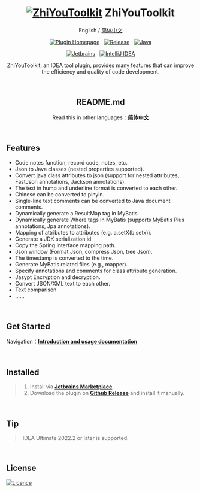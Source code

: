 <div align="center">

# [![ZhiYouToolkit](https://cdn.jsdelivr.net/gh/MemoryZy/ZhiYouToolkit/src/main/resources/META-INF/pluginIcon@30x30.svg)](https://github.com/MemoryZy/ZhiYouToolkit) **ZhiYouToolkit**

English / [简体中文](./README_zh.md)

[![Plugin Homepage](https://img.shields.io/badge/Plugin%20Homepage-ZhiYouToolkit-0db7ed.svg?style=for-the-badge)](https://plugins.jetbrains.com/plugin/24381-zhiyoutoolkit)
&nbsp;
[![Release](https://img.shields.io/badge/Release-v1.2.1-d05ce3.svg?style=for-the-badge)](https://github.com/MemoryZy/ZhiYouToolkit/releases)
&nbsp;
[![Java](https://img.shields.io/badge/Lang-Java-ff5722.svg?style=for-the-badge&logoColor=white)](https://www.oracle.com/cn/java/)


[![Jetbrains](https://img.shields.io/badge/Jetbrains-%2307405e.svg?style=for-the-badge&logo=jetbrains)](https://www.jetbrains.com/?from=ZhiYouToolkit)
&nbsp;
[![IntelliJ IDEA](https://img.shields.io/badge/IntelliJ%20IDEA-000000.svg?style=for-the-badge&logo=intellij-idea&logoColor=white)](https://www.jetbrains.com/idea/)

ZhiYouToolkit, an IDEA tool plugin, provides many features that can improve the efficiency and quality of code development.

<br/>

## README.md
Read this in other languages：**[简体中文](README_zh.md)**

<br/>

</div>


## Features
 - Code notes function, record code, notes, etc.
 - Json to Java classes (nested properties supported).
 - Convert java class attributes to json (support for nested attributes, FastJson annotations, Jackson annotations).
 - The text in hump and underline format is converted to each other.
 - Chinese can be converted to pinyin.
 - Single-line text comments can be converted to Java document comments.
 - Dynamically generate a ResultMap tag in MyBatis.
 - Dynamically generate Where tags in MyBatis (supports MyBatis Plus annotations, Jpa annotations).
 - Mapping of attributes to attributes (e.g. a.setX(b.setx)).
 - Generate a JDK serialization id.
 - Copy the Spring interface mapping path.
 - Json window (Format Json, compress Json, tree Json).
 - The timestamp is converted to the time.
 - Generate MyBatis related files (e.g., mapper).
 - Specify annotations and comments for class attribute generation.
 - Jasypt Encryption and decryption.
 - Convert JSON/XML text to each other.
 - Text comparison.
 - ......
        
<br/>

## **Get Started**
Navigation：**[Introduction and usage documentation](https://home.memoryzy.cn/zhiyou/)**

<br/>

## **Installed**
> 1. Install via **[Jetbrains Marketplace](https://plugins.jetbrains.com/plugin/24381-zhiyoutoolkit)**.
> 2. Download the plugin on **[Github Release](https://github.com/MemoryZy/ZhiYouToolkit/releases)** and install it manually.

<br/>

## **Tip**
> IDEA Ultimate 2022.2 or later is supported.

<br/>

## **License**
[![Licence](https://img.shields.io/badge/Licence-Apache%202.0-97ca00.svg?style=for-the-badge&logoColor=white)](./LICENSE)
